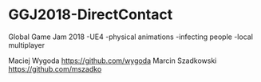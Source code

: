 # GGJ2018-DirectContact

Global Game Jam 2018
-UE4
-physical animations
-infecting people
-local multiplayer

Maciej Wygoda https://github.com/wygoda
Marcin Szadkowski https://github.com/mszadko
